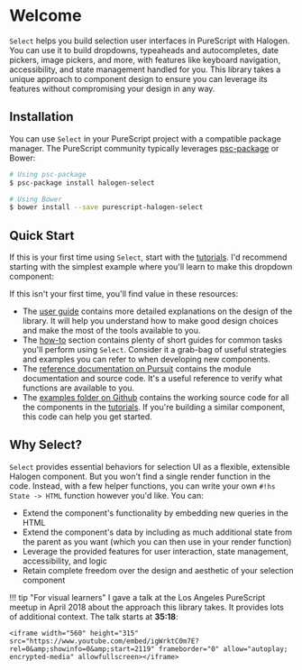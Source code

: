 # Welcome

`Select` helps you build selection user interfaces in PureScript with Halogen. You can use it to build dropdowns, typeaheads and autocompletes, date pickers, image pickers, and more, with features like keyboard navigation, accessibility, and state management handled for you. This library takes a unique approach to component design to ensure you can leverage its features without compromising your design in any way.

## Installation

You can use `Select` in your PureScript project with a compatible package manager. The PureScript community typically leverages [psc-package](https://github.com/purescript/psc-package) or Bower:

```sh
# Using psc-package
$ psc-package install halogen-select

# Using Bower
$ bower install --save purescript-halogen-select
```

## Quick Start

If this is your first time using `Select`, start with the [tutorials](https://citizennet.github.io/purescript-halogen-select/tutorials). I'd recommend starting with the simplest example where you'll learn to make this dropdown component:

<div class="ocelot-scoped" data-component="dropdown"></div>

If this isn't your first time, you'll find value in these resources:

* The [user guide](https://citizennet.github.io/purescript-halogen-select/user-guide) contains more detailed explanations on the design of the library. It will help you understand how to make good design choices and make the most of the tools available to you.
* The [how-to](https://citizennet.github.io/purescript-halogen-select/how-to) section contains plenty of short guides for common tasks you'll perform using `Select`. Consider it a grab-bag of useful strategies and examples you can refer to when developing new components.
* The [reference documentation on Pursuit](https://pursuit.purescript.org/packages/purescript-halogen-select) contains the module documentation and source code. It's a useful reference to verify what functions are available to you.
* The [examples folder on Github](https://github.com/citizennet/purescript-halogen-select) contains the working source code for all the components in the [tutorials](https://citizennet.github.io/purescript-halogen-select/tutorials). If you're building a similar component, this code can help you get started.

## Why Select?

`Select` provides essential behaviors for selection UI as a flexible, extensible Halogen component. But you won't find a single render function in the code. Instead, with a few helper functions, you can write your own `#!hs State -> HTML` function however you'd like. You can:

* Extend the component's functionality by embedding new queries in the HTML
* Extend the component's data by including as much additional state from the parent as you want (which you can then use in your render function)
* Leverage the provided features for user interaction, state management, accessibility, and logic
* Retain complete freedom over the design and aesthetic of your selection component

!!! tip "For visual learners"
    I gave a talk at the Los Angeles PureScript meetup in April 2018 about the approach this library takes. It provides lots of additional context. The talk starts at **35:18**:

    <iframe width="560" height="315" src="https://www.youtube.com/embed/igWrktC0m7E?rel=0&amp;showinfo=0&amp;start=2119" frameborder="0" allow="autoplay; encrypted-media" allowfullscreen></iframe>
